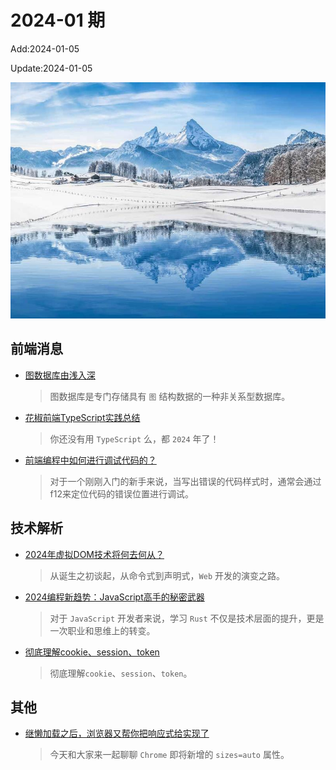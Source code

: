 <!--
 * @Description: weekly-01
 * @Author: zoeblow
 * @Email: zoeblow@gmail.com
 * @Date: 2024-01-01 17:20:35
 * @LastEditors: wangfuyuan
 * @LastEditTime: 2024-01-05 14:57:46
 * @FilePath: \nuofe-weekly1\2024\weekly-01.md
 -->

# 2024-01 期

Add:2024-01-05

Update:2024-01-05

![202401](../images/2024/202401.jpg)

## 前端消息

- [图数据库由浅入深](https://mp.weixin.qq.com/s/_ffM1KU5h2CgUW0jVCThyA)

  > 图数据库是专门存储具有 `图` 结构数据的一种非关系型数据库。

- [花椒前端TypeScript实践总结](https://mp.weixin.qq.com/s/8gtDW6jUqUninoiTwf0x-g)

  > 你还没有用 `TypeScript` 么，都 `2024` 年了！

- [前端编程中如何进行调试代码的？](https://mp.weixin.qq.com/s/TuTBD-0tfYG828IsqATrCA)

  > 对于一个刚刚入门的新手来说，当写出错误的代码样式时，通常会通过f12来定位代码的错误位置进行调试。

## 技术解析

- [2024年虚拟DOM技术将何去何从？](https://mp.weixin.qq.com/s/oq_HlwNX-XbbuSOiy6PQGw)

  > 从诞生之初谈起，从命令式到声明式，`Web` 开发的演变之路。

- [2024编程新趋势：JavaScript高手的秘密武器](https://mp.weixin.qq.com/s/e1J3qWM4hE8vPNxjiRNliw)

  > 对于 `JavaScript` 开发者来说，学习 `Rust` 不仅是技术层面的提升，更是一次职业和思维上的转变。

- [彻底理解cookie、session、token](http://www.cnblogs.com/moyand/p/9047978.html)

  > 彻底理解`cookie`、`session`、`token`。

## 其他

- [继懒加载之后，浏览器又帮你把响应式给实现了](https://mp.weixin.qq.com/s/26XLZtMYsdLuzkM7BYbiFA)

  > 今天和大家来一起聊聊 `Chrome` 即将新增的 `sizes=auto` 属性。
